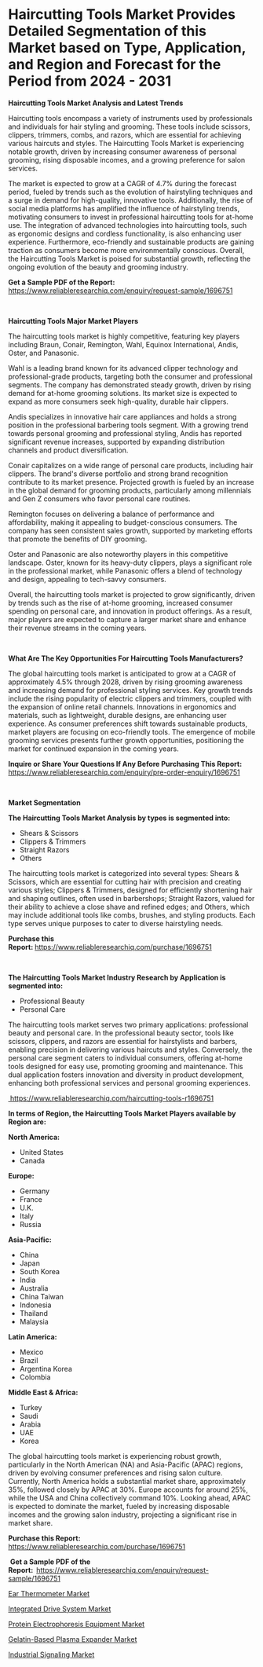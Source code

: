 <p><h1>Haircutting Tools Market Provides Detailed Segmentation of this Market based on Type, Application, and Region and Forecast for the Period from 2024 - 2031</h1></p><p><strong>Haircutting Tools Market Analysis and Latest Trends</strong></p>
<p><p>Haircutting tools encompass a variety of instruments used by professionals and individuals for hair styling and grooming. These tools include scissors, clippers, trimmers, combs, and razors, which are essential for achieving various haircuts and styles. The Haircutting Tools Market is experiencing notable growth, driven by increasing consumer awareness of personal grooming, rising disposable incomes, and a growing preference for salon services.</p><p>The market is expected to grow at a CAGR of 4.7% during the forecast period, fueled by trends such as the evolution of hairstyling techniques and a surge in demand for high-quality, innovative tools. Additionally, the rise of social media platforms has amplified the influence of hairstyling trends, motivating consumers to invest in professional haircutting tools for at-home use. The integration of advanced technologies into haircutting tools, such as ergonomic designs and cordless functionality, is also enhancing user experience. Furthermore, eco-friendly and sustainable products are gaining traction as consumers become more environmentally conscious. Overall, the Haircutting Tools Market is poised for substantial growth, reflecting the ongoing evolution of the beauty and grooming industry.</p></p>
<p><strong>Get a Sample PDF of the Report:&nbsp;</strong> <a href="https://www.reliableresearchiq.com/enquiry/request-sample/1696751?utm_campaign=1136&utm_medium=2&utm_source=Github&utm_content=ia&utm_term=20102024&utm_id=haircutting-tools">https://www.reliableresearchiq.com/enquiry/request-sample/1696751</a></p>
<p>&nbsp;</p>
<p><strong>Haircutting Tools Major Market Players</strong></p>
<p><p>The haircutting tools market is highly competitive, featuring key players including Braun, Conair, Remington, Wahl, Equinox International, Andis, Oster, and Panasonic. </p><p>Wahl is a leading brand known for its advanced clipper technology and professional-grade products, targeting both the consumer and professional segments. The company has demonstrated steady growth, driven by rising demand for at-home grooming solutions. Its market size is expected to expand as more consumers seek high-quality, durable hair clippers.</p><p>Andis specializes in innovative hair care appliances and holds a strong position in the professional barbering tools segment. With a growing trend towards personal grooming and professional styling, Andis has reported significant revenue increases, supported by expanding distribution channels and product diversification.</p><p>Conair capitalizes on a wide range of personal care products, including hair clippers. The brand's diverse portfolio and strong brand recognition contribute to its market presence. Projected growth is fueled by an increase in the global demand for grooming products, particularly among millennials and Gen Z consumers who favor personal care routines.</p><p>Remington focuses on delivering a balance of performance and affordability, making it appealing to budget-conscious consumers. The company has seen consistent sales growth, supported by marketing efforts that promote the benefits of DIY grooming.</p><p>Oster and Panasonic are also noteworthy players in this competitive landscape. Oster, known for its heavy-duty clippers, plays a significant role in the professional market, while Panasonic offers a blend of technology and design, appealing to tech-savvy consumers.</p><p>Overall, the haircutting tools market is projected to grow significantly, driven by trends such as the rise of at-home grooming, increased consumer spending on personal care, and innovation in product offerings. As a result, major players are expected to capture a larger market share and enhance their revenue streams in the coming years.</p></p>
<p>&nbsp;</p>
<p><strong>What Are The Key Opportunities For Haircutting Tools Manufacturers?</strong></p>
<p><p>The global haircutting tools market is anticipated to grow at a CAGR of approximately 4.5% through 2028, driven by rising grooming awareness and increasing demand for professional styling services. Key growth trends include the rising popularity of electric clippers and trimmers, coupled with the expansion of online retail channels. Innovations in ergonomics and materials, such as lightweight, durable designs, are enhancing user experience. As consumer preferences shift towards sustainable products, market players are focusing on eco-friendly tools. The emergence of mobile grooming services presents further growth opportunities, positioning the market for continued expansion in the coming years.</p></p>
<p><strong>Inquire or Share Your Questions If Any Before Purchasing This Report:</strong> <a href="https://www.reliableresearchiq.com/enquiry/pre-order-enquiry/1696751?utm_campaign=1136&utm_medium=2&utm_source=Github&utm_content=ia&utm_term=20102024&utm_id=haircutting-tools">https://www.reliableresearchiq.com/enquiry/pre-order-enquiry/1696751</a></p>
<p>&nbsp;</p>
<p><strong>Market Segmentation</strong></p>
<p><strong>The Haircutting Tools Market Analysis by types is segmented into:</strong></p>
<p><ul><li>Shears & Scissors</li><li>Clippers & Trimmers</li><li>Straight Razors</li><li>Others</li></ul></p>
<p><p>The haircutting tools market is categorized into several types: Shears & Scissors, which are essential for cutting hair with precision and creating various styles; Clippers & Trimmers, designed for efficiently shortening hair and shaping outlines, often used in barbershops; Straight Razors, valued for their ability to achieve a close shave and refined edges; and Others, which may include additional tools like combs, brushes, and styling products. Each type serves unique purposes to cater to diverse hairstyling needs.</p></p>
<p><strong>Purchase this Report:&nbsp;</strong><a href="https://www.reliableresearchiq.com/purchase/1696751?utm_campaign=1136&utm_medium=2&utm_source=Github&utm_content=ia&utm_term=20102024&utm_id=haircutting-tools">https://www.reliableresearchiq.com/purchase/1696751</a></p>
<p>&nbsp;</p>
<p><strong>The Haircutting Tools Market Industry Research by Application is segmented into:</strong></p>
<p><ul><li>Professional Beauty</li><li>Personal Care</li></ul></p>
<p><p>The haircutting tools market serves two primary applications: professional beauty and personal care. In the professional beauty sector, tools like scissors, clippers, and razors are essential for hairstylists and barbers, enabling precision in delivering various haircuts and styles. Conversely, the personal care segment caters to individual consumers, offering at-home tools designed for easy use, promoting grooming and maintenance. This dual application fosters innovation and diversity in product development, enhancing both professional services and personal grooming experiences.</p></p>
<p><a href="https://www.reliableresearchiq.com/haircutting-tools-r1696751?utm_campaign=1136&utm_medium=2&utm_source=Github&utm_content=ia&utm_term=20102024&utm_id=haircutting-tools">&nbsp;https://www.reliableresearchiq.com/haircutting-tools-r1696751</a></p>
<p><strong>In terms of Region, the Haircutting Tools Market Players available by Region are:</strong></p>
<p>
    <p> <strong> North America: </strong>
        <ul>
            <li>United States</li>
            <li>Canada</li>
        </ul>
        </p> 
    <p> <strong> Europe: </strong>
        <ul>
            <li>Germany</li>
            <li>France</li>
            <li>U.K.</li>
            <li>Italy</li>
            <li>Russia</li>
        </ul>
        </p> 
    <p> <strong> Asia-Pacific: </strong>
        <ul>
            <li>China</li>
            <li>Japan</li>
            <li>South Korea</li>
            <li>India</li>
            <li>Australia</li>
            <li>China Taiwan</li>
            <li>Indonesia</li>
            <li>Thailand</li>
            <li>Malaysia</li>
        </ul>
        </p> 
    <p> <strong> Latin America: </strong>
        <ul>
            <li>Mexico</li>
            <li>Brazil</li>
            <li>Argentina Korea</li>
            <li>Colombia</li>
        </ul>
        </p> 
    <p> <strong> Middle East & Africa: </strong>
        <ul>
            <li>Turkey</li>
            <li>Saudi</li>
            <li>Arabia</li>
            <li>UAE</li>
            <li>Korea</li>
        </ul>
    </p>
    </p>
<p><p>The global haircutting tools market is experiencing robust growth, particularly in the North American (NA) and Asia-Pacific (APAC) regions, driven by evolving consumer preferences and rising salon culture. Currently, North America holds a substantial market share, approximately 35%, followed closely by APAC at 30%. Europe accounts for around 25%, while the USA and China collectively command 10%. Looking ahead, APAC is expected to dominate the market, fueled by increasing disposable incomes and the growing salon industry, projecting a significant rise in market share.</p></p>
<p><strong>Purchase this Report: </strong><a href="https://www.reliableresearchiq.com/purchase/1696751?utm_campaign=1136&utm_medium=2&utm_source=Github&utm_content=ia&utm_term=20102024&utm_id=haircutting-tools">https://www.reliableresearchiq.com/purchase/1696751</a></p>
<p>&nbsp;<strong>Get a Sample PDF of the Report:&nbsp;&nbsp;</strong><a href="https://www.reliableresearchiq.com/enquiry/request-sample/1696751?utm_campaign=1136&utm_medium=2&utm_source=Github&utm_content=ia&utm_term=20102024&utm_id=haircutting-tools">https://www.reliableresearchiq.com/enquiry/request-sample/1696751</a></p>
<p><strong></strong></p>
<p><p><a href="https://github.com/graciah1naze/Market-Research-Report-List-1/blob/main/ear-thermometer-market.md?utm_campaign=1136&utm_medium=2&utm_source=Github&utm_content=ia&utm_term=20102024&utm_id=haircutting-tools">Ear Thermometer Market</a></p><p><a href="https://issuu.com/reportprime-2/docs/integrated-drive-system-market-size_e3ea06f7416a82?utm_campaign=1136&utm_medium=2&utm_source=Github&utm_content=ia&utm_term=20102024&utm_id=haircutting-tools">Integrated Drive System Market</a></p><p><a href="https://www.linkedin.com/pulse/protein-electrophoresis-equipment-market2024-2031-industry-323ee?utm_campaign=1136&utm_medium=2&utm_source=Github&utm_content=ia&utm_term=20102024&utm_id=haircutting-tools">Protein Electrophoresis Equipment Market</a></p><p><a href="https://github.com/bricelanl8g/Market-Research-Report-List-1/blob/main/gelatin-based-plasma-expander-market.md?utm_campaign=1136&utm_medium=2&utm_source=Github&utm_content=ia&utm_term=20102024&utm_id=haircutting-tools">Gelatin-Based Plasma Expander Market</a></p><p><a href="https://issuu.com/reportprime-2/docs/industrial-signaling-market-size-20_ebe95cfdad7192?utm_campaign=1136&utm_medium=2&utm_source=Github&utm_content=ia&utm_term=20102024&utm_id=haircutting-tools">Industrial Signaling Market</a></p></p>